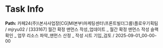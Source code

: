 # Task Info

**Path:** 카페24(주)\본사사업장\[CG]MI본부\마케팅센터\프론트빌더그룹\플로우기획팀 / mjryu02 / [333167] 월간 확정 맨먼스 작성_업데이트 _ 월간 확정 맨먼스 작성 슬랙 확인 _ 업무 리소스 파악_맨먼스 산정 _ 작성 시트 기입_검토 / 2025-09-01_00-00-00

